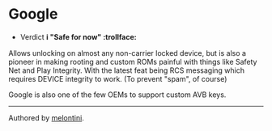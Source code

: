 # Google

* Verdict **ℹ️ "Safe for now" :trollface:**

Allows unlocking on almost any non-carrier locked device, but is also a pioneer in making rooting and custom ROMs painful with things like Safety Net and Play Integrity. With the latest feat being RCS messaging which requires DEVICE integrity to work. (To prevent "spam", of course)

Google is also one of the few OEMs to support custom AVB keys.

***
Authored by [melontini](https://github.com/melontini).